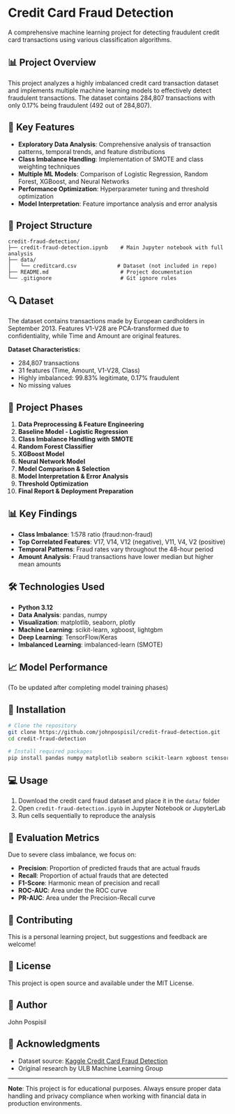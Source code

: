 # Credit Card Fraud Detection

A comprehensive machine learning project for detecting fraudulent credit card transactions using various classification algorithms.

## 📊 Project Overview

This project analyzes a highly imbalanced credit card transaction dataset and implements multiple machine learning models to effectively detect fraudulent transactions. The dataset contains 284,807 transactions with only 0.17% being fraudulent (492 out of 284,807).

## 🎯 Key Features

- **Exploratory Data Analysis**: Comprehensive analysis of transaction patterns, temporal trends, and feature distributions
- **Class Imbalance Handling**: Implementation of SMOTE and class weighting techniques
- **Multiple ML Models**: Comparison of Logistic Regression, Random Forest, XGBoost, and Neural Networks
- **Performance Optimization**: Hyperparameter tuning and threshold optimization
- **Model Interpretation**: Feature importance analysis and error analysis

## 📁 Project Structure

```
credit-fraud-detection/
├── credit-fraud-detection.ipynb    # Main Jupyter notebook with full analysis
├── data/
│   └── creditcard.csv             # Dataset (not included in repo)
├── README.md                       # Project documentation
└── .gitignore                      # Git ignore rules
```

## 🔍 Dataset

The dataset contains transactions made by European cardholders in September 2013. Features V1-V28 are PCA-transformed due to confidentiality, while Time and Amount are original features.

**Dataset Characteristics:**

- 284,807 transactions
- 31 features (Time, Amount, V1-V28, Class)
- Highly imbalanced: 99.83% legitimate, 0.17% fraudulent
- No missing values

## 🚀 Project Phases

1. **Data Preprocessing & Feature Engineering**
2. **Baseline Model - Logistic Regression**
3. **Class Imbalance Handling with SMOTE**
4. **Random Forest Classifier**
5. **XGBoost Model**
6. **Neural Network Model**
7. **Model Comparison & Selection**
8. **Model Interpretation & Error Analysis**
9. **Threshold Optimization**
10. **Final Report & Deployment Preparation**

## 📊 Key Findings

- **Class Imbalance**: 1:578 ratio (fraud:non-fraud)
- **Top Correlated Features**: V17, V14, V12 (negative), V11, V4, V2 (positive)
- **Temporal Patterns**: Fraud rates vary throughout the 48-hour period
- **Amount Analysis**: Fraud transactions have lower median but higher mean amounts

## 🛠️ Technologies Used

- **Python 3.12**
- **Data Analysis**: pandas, numpy
- **Visualization**: matplotlib, seaborn, plotly
- **Machine Learning**: scikit-learn, xgboost, lightgbm
- **Deep Learning**: TensorFlow/Keras
- **Imbalanced Learning**: imbalanced-learn (SMOTE)

## 📈 Model Performance

(To be updated after completing model training phases)

## 🔧 Installation

```bash
# Clone the repository
git clone https://github.com/johnpospisil/credit-fraud-detection.git
cd credit-fraud-detection

# Install required packages
pip install pandas numpy matplotlib seaborn scikit-learn xgboost tensorflow imbalanced-learn
```

## 💻 Usage

1. Download the credit card fraud dataset and place it in the `data/` folder
2. Open `credit-fraud-detection.ipynb` in Jupyter Notebook or JupyterLab
3. Run cells sequentially to reproduce the analysis

## 📝 Evaluation Metrics

Due to severe class imbalance, we focus on:

- **Precision**: Proportion of predicted frauds that are actual frauds
- **Recall**: Proportion of actual frauds that are detected
- **F1-Score**: Harmonic mean of precision and recall
- **ROC-AUC**: Area under the ROC curve
- **PR-AUC**: Area under the Precision-Recall curve

## 🤝 Contributing

This is a personal learning project, but suggestions and feedback are welcome!

## 📄 License

This project is open source and available under the MIT License.

## 👤 Author

John Pospisil

## 🙏 Acknowledgments

- Dataset source: [Kaggle Credit Card Fraud Detection](https://www.kaggle.com/mlg-ulb/creditcardfraud)
- Original research by ULB Machine Learning Group

---

**Note**: This project is for educational purposes. Always ensure proper data handling and privacy compliance when working with financial data in production environments.
